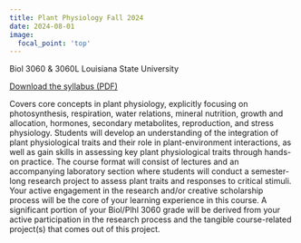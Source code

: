```yaml
---
title: Plant Physiology Fall 2024
date: 2024-08-01
image:
  focal_point: 'top'
---
```


Biol 3060 & 3060L Louisiana State University

[Download the syllabus (PDF)](/teaching/plantphys2024/Dowell_BIOL3060_PlantPhys_Fall2024.pdf)


<!--more-->

Covers core concepts in plant physiology, explicitly focusing on photosynthesis, respiration, water relations, mineral nutrition, growth and allocation, hormones, secondary metabolites, reproduction, and stress physiology. Students will develop an understanding of the integration of plant physiological traits and their role in plant-environment interactions, as well as gain skills in assessing key plant physiological traits through hands-on practice. The course format will consist of lectures and an accompanying laboratory section where students will conduct a semester-long research project to assess plant traits and responses to critical stimuli. Your active engagement in the research and/or creative scholarship process will be the core of your learning experience in this course. A significant portion of your Biol/Plhl 3060 grade will be derived from your active participation in the research process and the tangible course-related project(s) that comes out of this project.
